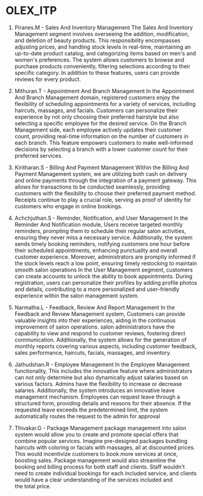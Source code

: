 # OLEX_ITP


1. Piranes.M - Sales And Inventory Management
The Sales And Inventory Management segment involves overseeing 
the addition, modification, and deletion of beauty products. This 
responsibility encompasses adjusting prices, and handling stock 
levels in real-time, maintaining an up-to-date product catalog, and 
categorizing items based on men's and women's preferences. The 
system allows customers to browse and purchase products 
conveniently, filtering selections according to their specific 
category. In addition to these features, users can provide reviews for 
every product.

2. Mithuran.T - Appointment And Branch Management 
In the Appointment And Branch Management domain, registered 
customers enjoy the flexibility of scheduling appointments for a 
variety of services, including haircuts, massages, and facials. 
Customers can personalize their experience by not only choosing 
their preferred hairstyle but also selecting a specific employee for 
the desired service.
On the Branch Management side, each employee actively updates 
their customer count, providing real-time information on the number 
of customers in each branch. This feature empowers customers to 
make well-informed decisions by selecting a branch with a lower 
customer count for their preferred services.

3. Kiritharan.S - Billing And Payment Management 
Within the Billing And Payment Management system, we are 
utilizing both cash on delivery and online payments through the 
integration of a payment gateway. This allows for transactions to be 
conducted seamlessly, providing customers with the flexibility to 
choose their preferred payment method. Receipts continue to play a 
crucial role, serving as proof of identity for customers who engage 
in online bookings.

4. Achchjuthan.S - Reminder, Notification, and User Management 
In the Reminder And Notification module, Users receive targeted 
monthly reminders, prompting them to schedule their regular salon 
activities, ensuring they never miss a necessary service.
Additionally, the system sends timely booking reminders, notifying 
customers one hour before their scheduled appointments, enhancing 
punctuality and overall customer experience. Moreover, 
administrators are promptly informed if the stock levels reach a low 
point, ensuring timely restocking to maintain smooth salon 
operations
In the User Management segment, customers can create accounts to 
unlock the ability to book appointments. During registration, users 
can personalize their profiles by adding profile photos and details, 
contributing to a more personalized and user-friendly experience 
within the salon management system.

5. Narmatha.L - Feedback, Review And Report Management 
In the Feedback and Review Management system, Customers can 
provide valuable insights into their experiences, aiding in the 
continuous improvement of salon operations. salon administrators 
have the capability to view and respond to customer reviews, 
fostering direct communication. Additionally, the system allows for 
the generation of monthly reports covering various aspects, 
including customer feedback, sales performance, haircuts, facials, 
massages, and inventory.

6. Jathudshan.R - Employee Management 
In the Employee Management functionality, This includes the 
innovative feature where administrators can not only determine but 
also dynamically adjust salaries based on various factors. Admins 
have the flexibility to increase or decrease salaries.
Additionally, the system introduces an innovative leave management 
mechanism. Employees can request leave through a structured form, 
providing details and reasons for their absence. If the requested 
leave exceeds the predetermined limit, the system automatically 
routes the request to the admin for approval

7. Thivakar.G - Package Management 
package management into  salon system would allow you to create and promote special offers that combine popular services. 
Imagine pre-designed packages bundling haircuts with coloring or facials with massages, all at discounted prices.  
This would incentivize customers to book more services at once, boosting  sales.
Package management would also streamline the booking and billing process for both staff and clients. 
Staff wouldn't need to create individual bookings for each included service, 
and clients would have a clear understanding of the services included and the total price.
